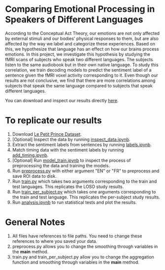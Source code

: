 # Comparing Emotional Processing in Speakers of Different Languages
According to the Conceptual Act Theory, our emotions are not only affected by external stimuli and our bodies' physical responses to them, but are also affected by the way we label and categorize these experiences. Based on this, we hypothesize that language has an effect on how our brains process emotions. In this project, we investigate this hypothesis by studying the fMRI scans of subjects who speak two different languages. The subjects listen to the same audiobook but in their own native language. To study this correlation, we train decoding models to predict the sentiment label of a sentence given the fMRI voxel activity corresponding to it. Even though our results are not conclusive, we find that there are more correlations among subjects that speak the same language compared to subjects that speak different languages.

You can download and inspect our results directly [here](https://github.com/MoemenGaafar/fMRI-Sentiment-Prediction/blob/main/results.zip).

# To replicate our results
1) Download [Le Petit Prince Dataset](https://openneuro.org/datasets/ds003643/versions/2.0.0).
2) [Optional] Inspect the data by running [inspect_data.ipynb](https://github.com/MoemenGaafar/fMRI-Sentiment-Prediction/blob/main/inspect_data.ipynb).
3) Extract the sentiment labels from sentences by running [labels.ipynb](https://github.com/MoemenGaafar/fMRI-Sentiment-Prediction/blob/main/labels.ipynb).
4) Match timing data with the sentiment labels by running [add_timing.ipynb](https://github.com/MoemenGaafar/fMRI-Sentiment-Prediction/blob/main/add_timing.ipynb).
5) [Optional] Run [model_train.ipynb](https://github.com/MoemenGaafar/fMRI-Sentiment-Prediction/blob/main/model_train.ipynb) to inspect the process of preprocessing the data and training the models.
6) Run [preprocess.py](https://github.com/MoemenGaafar/fMRI-Sentiment-Prediction/blob/main/preprocess.py) with either argument "EN" or "FR" to preprocess and save ROI data to disk.
7) Run [train.py](https://github.com/MoemenGaafar/fMRI-Sentiment-Prediction/blob/main/train.py) which takes two arguments corresponding to the train and test languages. This replicates the LOSO study results.
8) Run [train_per_subject.py](https://github.com/MoemenGaafar/fMRI-Sentiment-Prediction/blob/main/train_per_subject.py) which takes one arguments corresponding to the train and test language. This replicates the per-subject study results.
9) Run [analysis.ipynb](https://github.com/MoemenGaafar/fMRI-Sentiment-Prediction/blob/main/analysis.ipynb) to run statistical tests and plot the results.

# General Notes
1) All files have references to file paths. You need to change these references to where you saved your data.
2) preprocess.py allows you to change the smoothing through variables in the __main__ method.
3) train.py and train_per_subject.py allow you to change the aggregation function and smoothing through variables in the __main__ method.


